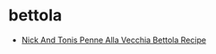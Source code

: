 # bettola

 * [Nick And Tonis Penne Alla Vecchia Bettola Recipe](../index/n/nick-and-tonis-penne-alla-vecchia-bettola-recipe.json)
